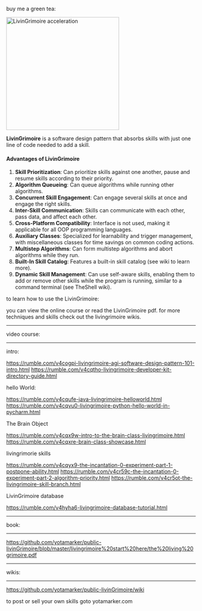 buy me a green tea:

<a href="https://www.buymeacoffee.com/mr_meeseeks" target="_blank"><img src="https://i.ibb.co/CnsJKpC/Thumbnail03.png" alt="LivinGrimoire acceleration" height="300" width="300"></a>

**LivinGrimoire** is a software design pattern that absorbs skills with just one line of code needed to add a skill.

#### Advantages of LivinGrimoire

1. **Skill Prioritization**: Can prioritize skills against one another, pause and resume skills according to their priority.
2. **Algorithm Queueing**: Can queue algorithms while running other algorithms.
3. **Concurrent Skill Engagement**: Can engage several skills at once and engage the right skills.
4. **Inter-Skill Communication**: Skills can communicate with each other, pass data, and affect each other.
5. **Cross-Platform Compatibility**: Interface is not used, making it applicable for all OOP programming languages.
6. **Auxiliary Classes**: Specialized for learnability and trigger management, with miscellaneous classes for time savings on common coding actions.
7. **Multistep Algorithms**: Can form multistep algorithms and abort algorithms while they run.
8. **Built-In Skill Catalog**: Features a built-in skill catalog (see wiki to learn more).
9. **Dynamic Skill Management**: Can use self-aware skills, enabling them to add or remove other skills while the program is running, similar to a command terminal (see TheShell wiki).

to learn how to use the LivinGrimoire:

you can view the online course or read the LivinGrimoire pdf.
for more techniques and skills check out the livingrimoire wikis.
***************
video course:
***************
intro:

https://rumble.com/v4cogpi-livingrimoire-agi-software-design-pattern-101-intro.html
https://rumble.com/v4cqtho-livingrimoire-developer-kit-directory-guide.html

hello World:

https://rumble.com/v4cqufe-java-livingrimoire-helloworld.html
https://rumble.com/v4cqvu0-livingrimoire-python-hello-world-in-pycharm.html

The Brain Object

https://rumble.com/v4cqx9w-intro-to-the-brain-class-livingrimoire.html
https://rumble.com/v4cqxre-brain-class-showcase.html

livingrimorie skills

https://rumble.com/v4cqyx9-the-incantation-0-experiment-part-1-postpone-ability.html
https://rumble.com/v4cr59c-the-incantation-0-experiment-part-2-algorithm-priority.html
https://rumble.com/v4cr5ot-the-livingrimoire-skill-branch.html

LivinGrimoire database

https://rumble.com/v4hyha6-livingrimoire-database-tutorial.html
*******
book:
*******
https://github.com/yotamarker/public-livinGrimoire/blob/master/livingrimoire%20start%20here/the%20living%20grimoire.pdf
********
wikis:
********
https://github.com/yotamarker/public-livinGrimoire/wiki


to post or sell your own skills goto yotamarker.com
